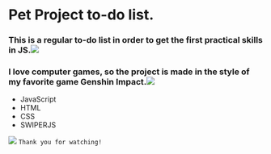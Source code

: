 # Pet Project **to-do list**.
### This is a regular **to-do** list in order to get the first practical skills in JS.![](https://i2.piccy.info/i9/2cb30c6c14c1c81ff8cd7a6f4f9d23c4/1645885738/2331/1459754/mora.png)
### I love computer games, so the project is made in the style of my favorite game **Genshin Impact**.![](https://i2.piccy.info/i9/100575df65de38202f9f5527b5f4092c/1645885695/1537/1459754/primogem.png)

- JavaScript
- HTML
- CSS
- SWIPERJS

![](https://i2.piccy.info/i9/86eee0e49441c8af0e31a08a6b01dae8/1645885460/236964/1459754/3333.jpg)
`Thank you for watching!`
